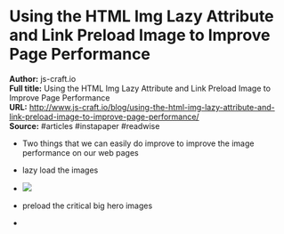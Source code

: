 # Using the HTML Img Lazy Attribute and Link Preload Image to Improve Page Performance

**Author:** js-craft.io  
**Full title:** Using the HTML Img Lazy Attribute and Link Preload Image to Improve Page Performance  
**URL:** http://www.js-craft.io/blog/using-the-html-img-lazy-attribute-and-link-preload-image-to-improve-page-performance/  
**Source:** #articles #instapaper #readwise

- Two things that we can easily do improve to improve the image performance on our web pages 
   
- lazy load the images 
   
- <img src="cat1.png" loading="lazy"/> 
   
- preload the critical big hero images 
   
- <link rel="preload" as="image" href="donut.jpg"> 
   
